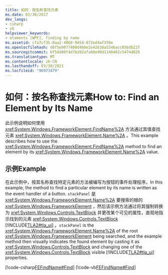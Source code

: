 ```yaml
---
title: 如何：按名称查找元素
ms.date: 03/30/2017
dev_langs:
- csharp
- vb
helpviewer_keywords:
- elements [WPF], finding by name
ms.assetid: cfa7cf35-8aa2-4060-9454-872ed4af3f0e
ms.openlocfilehash: d8f5e9077400d460e2e42638a534bacc656db22f
ms.sourcegitcommit: bf5dd80f4d7b202afa90e90d1148402c5474d826
ms.translationtype: MT
ms.contentlocale: zh-CN
ms.lasthandoff: 03/30/2021
ms.locfileid: "96973479"
---
```

# <a name="how-to-find-an-element-by-its-name"></a><span data-ttu-id="20560-102">如何：按名称查找元素</span><span class="sxs-lookup"><span data-stu-id="20560-102">How to: Find an Element by Its Name</span></span>
<span data-ttu-id="20560-103">此示例说明如何使用 <xref:System.Windows.FrameworkElement.FindName%2A> 方法通过其值查找元素 <xref:System.Windows.FrameworkElement.Name%2A> 。</span><span class="sxs-lookup"><span data-stu-id="20560-103">This example describes how to use the <xref:System.Windows.FrameworkElement.FindName%2A> method to find an element by its <xref:System.Windows.FrameworkElement.Name%2A> value.</span></span>  
  
## <a name="example"></a><span data-ttu-id="20560-104">示例</span><span class="sxs-lookup"><span data-stu-id="20560-104">Example</span></span>  
 <span data-ttu-id="20560-105">在此示例中，按其名称查找特定元素的方法被编写为按钮的事件处理程序。</span><span class="sxs-lookup"><span data-stu-id="20560-105">In this example, the method to find a particular element by its name is written as the event handler of a button.</span></span> <span data-ttu-id="20560-106">`stackPanel` 是 <xref:System.Windows.FrameworkElement.Name%2A> 要搜索的根的 <xref:System.Windows.FrameworkElement> ，然后该示例方法通过将其强制转换为 <xref:System.Windows.Controls.TextBlock> 并更改某个可见的属性，直观地指示找到的元素 <xref:System.Windows.Controls.TextBlock> [!INCLUDE[TLA2#tla_ui](../../../includes/tla2sharptla-ui-md.md)] 。</span><span class="sxs-lookup"><span data-stu-id="20560-106">`stackPanel` is the <xref:System.Windows.FrameworkElement.Name%2A> of the root <xref:System.Windows.FrameworkElement> being searched, and the example method then visually indicates the found element by casting it as <xref:System.Windows.Controls.TextBlock> and changing one of the <xref:System.Windows.Controls.TextBlock> visible [!INCLUDE[TLA2#tla_ui](../../../includes/tla2sharptla-ui-md.md)] properties.</span></span>  
  
 [!code-csharp[FEFindName#Find](~/samples/snippets/csharp/VS_Snippets_Wpf/FEFindName/CSharp/default.xaml.cs#find)]
 [!code-vb[FEFindName#Find](~/samples/snippets/visualbasic/VS_Snippets_Wpf/FEFindName/VisualBasic/default.xaml.vb#find)]
